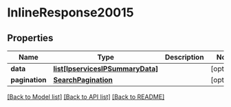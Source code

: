 # InlineResponse20015

## Properties
Name | Type | Description | Notes
------------ | ------------- | ------------- | -------------
**data** | [**list[IpservicesIPSummaryData]**](IpservicesIPSummaryData.md) |  | [optional] 
**pagination** | [**SearchPagination**](SearchPagination.md) |  | [optional] 

[[Back to Model list]](../README.md#documentation-for-models) [[Back to API list]](../README.md#documentation-for-api-endpoints) [[Back to README]](../README.md)

